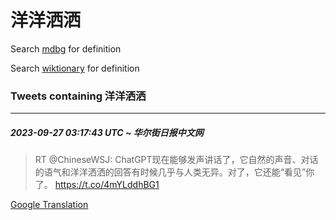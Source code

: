 # 洋洋洒洒

Search [mdbg](https://www.mdbg.net/chinese/dictionary?page=worddict&wdrst=0&wdqb=洋洋洒洒) for definition

Search [wiktionary](https://en.wiktionary.org/wiki/洋洋洒洒) for definition

### Tweets containing 洋洋洒洒

___
##### 2023-09-27 03:17:43 UTC ~ 华尔街日报中文网
> RT @ChineseWSJ: ChatGPT现在能够发声讲话了，它自然的声音、对话的语气和洋洋洒洒的回答有时候几乎与人类无异。对了，它还能“看见”你了。 https://t.co/4mYLddhBG1

[Google Translation](https://translate.google.com/?hi=en&tab=TT&sl=zh-CN&tl=en&op=translate&text=RT+%40ChineseWSJ%3A+ChatGPT%E7%8E%B0%E5%9C%A8%E8%83%BD%E5%A4%9F%E5%8F%91%E5%A3%B0%E8%AE%B2%E8%AF%9D%E4%BA%86%EF%BC%8C%E5%AE%83%E8%87%AA%E7%84%B6%E7%9A%84%E5%A3%B0%E9%9F%B3%E3%80%81%E5%AF%B9%E8%AF%9D%E7%9A%84%E8%AF%AD%E6%B0%94%E5%92%8C%E6%B4%8B%E6%B4%8B%E6%B4%92%E6%B4%92%E7%9A%84%E5%9B%9E%E7%AD%94%E6%9C%89%E6%97%B6%E5%80%99%E5%87%A0%E4%B9%8E%E4%B8%8E%E4%BA%BA%E7%B1%BB%E6%97%A0%E5%BC%82%E3%80%82%E5%AF%B9%E4%BA%86%EF%BC%8C%E5%AE%83%E8%BF%98%E8%83%BD%E2%80%9C%E7%9C%8B%E8%A7%81%E2%80%9D%E4%BD%A0%E4%BA%86%E3%80%82+https%3A%2F%2Ft.co%2F4mYLddhBG1)
